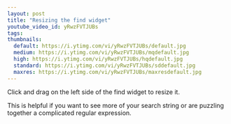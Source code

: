 ```yaml
---
layout: post
title: "Resizing the find widget"
youtube_video_id: yRwzFVTJUBs
tags: 
thumbnails:
  default: https://i.ytimg.com/vi/yRwzFVTJUBs/default.jpg
  medium: https://i.ytimg.com/vi/yRwzFVTJUBs/mqdefault.jpg
  high: https://i.ytimg.com/vi/yRwzFVTJUBs/hqdefault.jpg
  standard: https://i.ytimg.com/vi/yRwzFVTJUBs/sddefault.jpg
  maxres: https://i.ytimg.com/vi/yRwzFVTJUBs/maxresdefault.jpg
---
```


Click and drag on the left side of the find widget to resize it.

This is helpful if you want to see more of your search string or are puzzling together a complicated regular expression.
